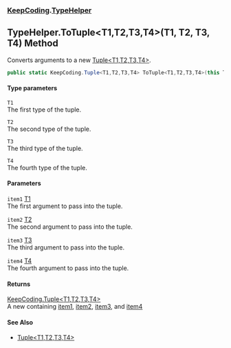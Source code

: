 ### [KeepCoding](KeepCoding.md 'KeepCoding').[TypeHelper](KeepCoding_TypeHelper.md 'KeepCoding.TypeHelper')
## TypeHelper.ToTuple&lt;T1,T2,T3,T4&gt;(T1, T2, T3, T4) Method
Converts arguments to a new [Tuple&lt;T1,T2,T3,T4&gt;](KeepCoding_Tuple_T1_T2_T3_T4_.md 'KeepCoding.Tuple&lt;T1,T2,T3,T4&gt;').  
```csharp
public static KeepCoding.Tuple<T1,T2,T3,T4> ToTuple<T1,T2,T3,T4>(this T1 item1, T2 item2, T3 item3, T4 item4);
```
#### Type parameters
<a name='KeepCoding_TypeHelper_ToTuple_T1_T2_T3_T4_(T1_T2_T3_T4)_T1'></a>
`T1`  
The first type of the tuple.
  
<a name='KeepCoding_TypeHelper_ToTuple_T1_T2_T3_T4_(T1_T2_T3_T4)_T2'></a>
`T2`  
The second type of the tuple.
  
<a name='KeepCoding_TypeHelper_ToTuple_T1_T2_T3_T4_(T1_T2_T3_T4)_T3'></a>
`T3`  
The third type of the tuple.
  
<a name='KeepCoding_TypeHelper_ToTuple_T1_T2_T3_T4_(T1_T2_T3_T4)_T4'></a>
`T4`  
The fourth type of the tuple.
  
#### Parameters
<a name='KeepCoding_TypeHelper_ToTuple_T1_T2_T3_T4_(T1_T2_T3_T4)_item1'></a>
`item1` [T1](KeepCoding_TypeHelper_ToTuple_T1_T2_T3_T4_(T1_T2_T3_T4).md#KeepCoding_TypeHelper_ToTuple_T1_T2_T3_T4_(T1_T2_T3_T4)_T1 'KeepCoding.TypeHelper.ToTuple&lt;T1,T2,T3,T4&gt;(T1, T2, T3, T4).T1')  
The first argument to pass into the tuple.
  
<a name='KeepCoding_TypeHelper_ToTuple_T1_T2_T3_T4_(T1_T2_T3_T4)_item2'></a>
`item2` [T2](KeepCoding_TypeHelper_ToTuple_T1_T2_T3_T4_(T1_T2_T3_T4).md#KeepCoding_TypeHelper_ToTuple_T1_T2_T3_T4_(T1_T2_T3_T4)_T2 'KeepCoding.TypeHelper.ToTuple&lt;T1,T2,T3,T4&gt;(T1, T2, T3, T4).T2')  
The second argument to pass into the tuple.
  
<a name='KeepCoding_TypeHelper_ToTuple_T1_T2_T3_T4_(T1_T2_T3_T4)_item3'></a>
`item3` [T3](KeepCoding_TypeHelper_ToTuple_T1_T2_T3_T4_(T1_T2_T3_T4).md#KeepCoding_TypeHelper_ToTuple_T1_T2_T3_T4_(T1_T2_T3_T4)_T3 'KeepCoding.TypeHelper.ToTuple&lt;T1,T2,T3,T4&gt;(T1, T2, T3, T4).T3')  
The third argument to pass into the tuple.
  
<a name='KeepCoding_TypeHelper_ToTuple_T1_T2_T3_T4_(T1_T2_T3_T4)_item4'></a>
`item4` [T4](KeepCoding_TypeHelper_ToTuple_T1_T2_T3_T4_(T1_T2_T3_T4).md#KeepCoding_TypeHelper_ToTuple_T1_T2_T3_T4_(T1_T2_T3_T4)_T4 'KeepCoding.TypeHelper.ToTuple&lt;T1,T2,T3,T4&gt;(T1, T2, T3, T4).T4')  
The fourth argument to pass into the tuple.
  
#### Returns
[KeepCoding.Tuple&lt;](KeepCoding_Tuple_T1_T2_T3_T4_.md 'KeepCoding.Tuple&lt;T1,T2,T3,T4&gt;')[T1](KeepCoding_TypeHelper_ToTuple_T1_T2_T3_T4_(T1_T2_T3_T4).md#KeepCoding_TypeHelper_ToTuple_T1_T2_T3_T4_(T1_T2_T3_T4)_T1 'KeepCoding.TypeHelper.ToTuple&lt;T1,T2,T3,T4&gt;(T1, T2, T3, T4).T1')[,](KeepCoding_Tuple_T1_T2_T3_T4_.md 'KeepCoding.Tuple&lt;T1,T2,T3,T4&gt;')[T2](KeepCoding_TypeHelper_ToTuple_T1_T2_T3_T4_(T1_T2_T3_T4).md#KeepCoding_TypeHelper_ToTuple_T1_T2_T3_T4_(T1_T2_T3_T4)_T2 'KeepCoding.TypeHelper.ToTuple&lt;T1,T2,T3,T4&gt;(T1, T2, T3, T4).T2')[,](KeepCoding_Tuple_T1_T2_T3_T4_.md 'KeepCoding.Tuple&lt;T1,T2,T3,T4&gt;')[T3](KeepCoding_TypeHelper_ToTuple_T1_T2_T3_T4_(T1_T2_T3_T4).md#KeepCoding_TypeHelper_ToTuple_T1_T2_T3_T4_(T1_T2_T3_T4)_T3 'KeepCoding.TypeHelper.ToTuple&lt;T1,T2,T3,T4&gt;(T1, T2, T3, T4).T3')[,](KeepCoding_Tuple_T1_T2_T3_T4_.md 'KeepCoding.Tuple&lt;T1,T2,T3,T4&gt;')[T4](KeepCoding_TypeHelper_ToTuple_T1_T2_T3_T4_(T1_T2_T3_T4).md#KeepCoding_TypeHelper_ToTuple_T1_T2_T3_T4_(T1_T2_T3_T4)_T4 'KeepCoding.TypeHelper.ToTuple&lt;T1,T2,T3,T4&gt;(T1, T2, T3, T4).T4')[&gt;](KeepCoding_Tuple_T1_T2_T3_T4_.md 'KeepCoding.Tuple&lt;T1,T2,T3,T4&gt;')  
A new  containing [item1](KeepCoding_TypeHelper_ToTuple_T1_T2_T3_T4_(T1_T2_T3_T4).md#KeepCoding_TypeHelper_ToTuple_T1_T2_T3_T4_(T1_T2_T3_T4)_item1 'KeepCoding.TypeHelper.ToTuple&lt;T1,T2,T3,T4&gt;(T1, T2, T3, T4).item1'), [item2](KeepCoding_TypeHelper_ToTuple_T1_T2_T3_T4_(T1_T2_T3_T4).md#KeepCoding_TypeHelper_ToTuple_T1_T2_T3_T4_(T1_T2_T3_T4)_item2 'KeepCoding.TypeHelper.ToTuple&lt;T1,T2,T3,T4&gt;(T1, T2, T3, T4).item2'), [item3](KeepCoding_TypeHelper_ToTuple_T1_T2_T3_T4_(T1_T2_T3_T4).md#KeepCoding_TypeHelper_ToTuple_T1_T2_T3_T4_(T1_T2_T3_T4)_item3 'KeepCoding.TypeHelper.ToTuple&lt;T1,T2,T3,T4&gt;(T1, T2, T3, T4).item3'), and [item4](KeepCoding_TypeHelper_ToTuple_T1_T2_T3_T4_(T1_T2_T3_T4).md#KeepCoding_TypeHelper_ToTuple_T1_T2_T3_T4_(T1_T2_T3_T4)_item4 'KeepCoding.TypeHelper.ToTuple&lt;T1,T2,T3,T4&gt;(T1, T2, T3, T4).item4')
#### See Also
- [Tuple&lt;T1,T2,T3,T4&gt;](KeepCoding_Tuple_T1_T2_T3_T4_.md 'KeepCoding.Tuple&lt;T1,T2,T3,T4&gt;')
